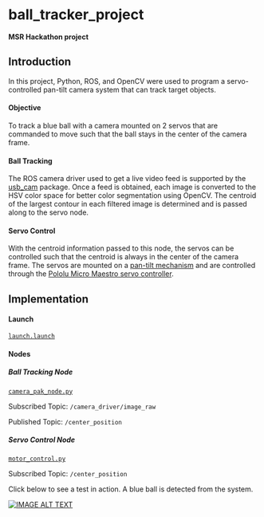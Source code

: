 # ball_tracker_project
**MSR Hackathon project**


## Introduction
In this project, Python, ROS, and OpenCV were used to program a servo-controlled pan-tilt camera system that can track target objects. 

#### Objective
To track a blue ball with a camera mounted on 2 servos that are commanded to move such that the ball stays in the center of the camera frame.

#### Ball Tracking
The ROS camera driver used to get a live video feed is supported by the [usb_cam](http://wiki.ros.org/usb_cam) package. Once a feed is obtained, each image is converted to the HSV color space for better color segmentation using OpenCV. The centroid of the largest contour in each filtered image is determined and is passed along to the servo node.

#### Servo Control
With the centroid information passed to this node, the servos can be controlled such that the centroid is always in the center of the camera frame. The servos are mounted on a [pan-tilt mechanism](https://www.sparkfun.com/datasheets/Robotics/Other/sensor%20pan%20tilt%20manual.jpg) and are controlled through the [Pololu Micro Maestro servo controller](https://www.pololu.com/docs/0J40/1.a). 

## Implementation
#### Launch
[`launch.launch`](launches/launch.launch)

#### Nodes
##### Ball Tracking Node
[`camera_pak_node.py`](scripts/ball_tracker.py)

Subscribed Topic: `/camera_driver/image_raw`

Published Topic: `/center_position`

##### Servo Control Node
[`motor_control.py`](scripts/motor_control.py)

Subscribed Topic: `/center_position`

Click below to see a test in action. A blue ball is detected from the system. 

[![IMAGE ALT TEXT](http://img.youtube.com/vi/M0TucFrqqSo/0.jpg)](http://www.youtube.com/watch?v=M0TucFrqqSo "Object Tracking Project")

